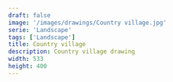 ```yaml
---
draft: false
image: '/images/drawings/Country village.jpg'
serie: 'Landscape'
tags: ['Landscape']
title: Country village
description: Country village drawing
width: 533
height: 400
---
```

